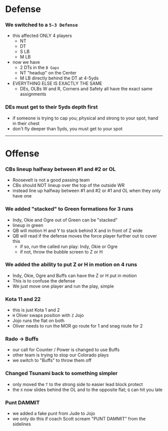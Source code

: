 # Defense
### We switched to a `5-3 Defense`
- this affected ONLY 4 players
	- NT
	- DT
	- S LB
	- M LB
- now we have
	- 2 DTs in the `B Gaps`
	- NT "headup" on the Center
	- M LB directly behind the DT at 4-5yds
- EVERYTHING ELSE IS EXACTLY THE SAME
	- DEs, OLBs W and R, Corners and Safety all have the exact same assignments
### DEs must get to their 5yds depth first
- if someone is trying to cap you; physical and strong to your spot, hand in their chest
- don't fly deeper than 5yds, you must get to your spot

---
# Offense
### CBs lineup halfway between #1 and #2 or OL
- Roosevelt is not a good passing team
- CBs should NOT lineup over the top of the outside WR
- instead line up halfway between #1 and #2 or #1 and OL when they only have one
### We added "stacked" to Green formations for 3 runs
- Indy, Okie and Ogre out of Green can be "stacked"
- lineup in green
- QB will motion H and Y to stack behind X and in front of Z wide
- QB will read if the defense moves the force player further out to cover this
	- if so, run the called run play: Indy, Okie or Ogre
	- if not, throw the bubble screen to Z or H
### We added the ability to put Z or H in motion on 4 runs
- Indy, Okie, Ogre and Buffs can have the Z or H put in motion
- This is to confuse the defense
- We just move one player and run the play, simple
### Kota 11 and 22
- this is just Kota 1 and 2
- `H` Oliver swaps position with `Z` Jojo
- Jojo runs the flat on both 
- Oliver needs to run the MOR go route for 1 and snag route for 2
### Rado -> Buffs
- our call for Counter / Power is changed to use Buffs
- other team is trying to stop our Colorado plays
- we switch to "Buffs" to throw them off
### Changed Tsunami back to something simpler
- only moved the `T` to the strong side to easier lead block protect 
- the `X` now slides behind the OL and to the opposite flat; `Q` can hit you late
### Punt DAMMIT
- we added a fake punt from Jude to Jojo
- we only do this if coach Scott scream "PUNT DAMMIT" from the sidelines
